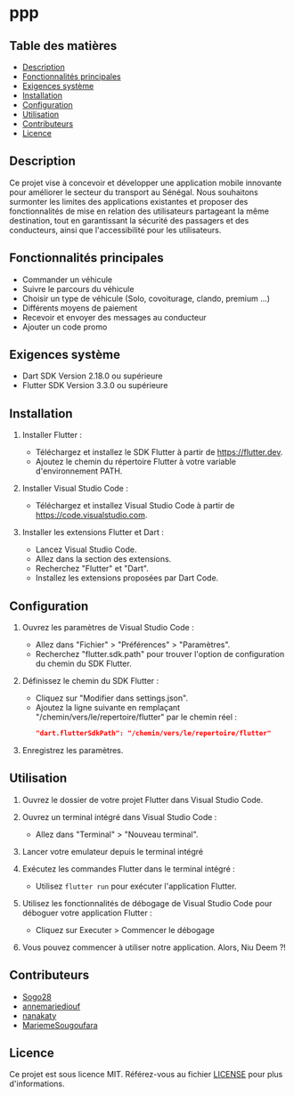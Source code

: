 # ppp

## Table des matières
- [Description](#description)
- [Fonctionnalités principales](#fonctionnalités-principales)
- [Exigences système](#exigences-système)
- [Installation](#installation)
- [Configuration](#configuration)
- [Utilisation](#utilisation)
- [Contributeurs](#contributeurs)
- [Licence](#licence)

## Description

Ce projet vise à concevoir et développer une application mobile innovante pour améliorer le secteur du transport au Sénégal. Nous souhaitons surmonter les limites des applications existantes et proposer des fonctionnalités de mise en relation des utilisateurs partageant la même destination, tout en garantissant la sécurité des passagers et des conducteurs, ainsi que l'accessibilité pour les utilisateurs.

## Fonctionnalités principales

- Commander un véhicule
- Suivre le parcours du véhicule
- Choisir un type de véhicule (Solo, covoiturage, clando, premium ...)
- Différents moyens de paiement
- Recevoir et envoyer des messages au conducteur
- Ajouter un code promo

## Exigences système

- Dart SDK Version 2.18.0 ou supérieure
- Flutter SDK Version 3.3.0 ou supérieure

## Installation

1. Installer Flutter :
   - Téléchargez et installez le SDK Flutter à partir de https://flutter.dev.
   - Ajoutez le chemin du répertoire Flutter à votre variable d'environnement PATH.

2. Installer Visual Studio Code :
   - Téléchargez et installez Visual Studio Code à partir de https://code.visualstudio.com.

3. Installer les extensions Flutter et Dart :
   - Lancez Visual Studio Code.
   - Allez dans la section des extensions.
   - Recherchez "Flutter" et "Dart".
   - Installez les extensions proposées par Dart Code.

## Configuration

1. Ouvrez les paramètres de Visual Studio Code :
   - Allez dans "Fichier" > "Préférences" > "Paramètres".
   - Recherchez "flutter.sdk.path" pour trouver l'option de configuration du chemin du SDK Flutter.

2. Définissez le chemin du SDK Flutter :
   - Cliquez sur "Modifier dans settings.json".
   - Ajoutez la ligne suivante en remplaçant "/chemin/vers/le/repertoire/flutter" par le chemin réel :
     ```json
     "dart.flutterSdkPath": "/chemin/vers/le/repertoire/flutter"
     ```

3. Enregistrez les paramètres.

## Utilisation

1. Ouvrez le dossier de votre projet Flutter dans Visual Studio Code.

2. Ouvrez un terminal intégré dans Visual Studio Code :
   - Allez dans "Terminal" > "Nouveau terminal".

3. Lancer votre emulateur depuis le terminal intégré

4. Exécutez les commandes Flutter dans le terminal intégré :
   - Utilisez `flutter run` pour exécuter l'application Flutter.

4. Utilisez les fonctionnalités de débogage de Visual Studio Code pour déboguer votre application Flutter :
   - Cliquez sur Executer > Commencer le débogage 

5. Vous pouvez commencer à utiliser notre application. Alors, Niu Deem ?!

## Contributeurs

- [Sogo28](https://github.com/Sogo28)
- [annemariediouf](https://github.com/annemariediouf)
- [nanakaty](https://github.com/nanakaty)
- [MariemeSougoufara](https://github.com/MariemeSougoufara)


## Licence

Ce projet est sous licence MIT. Référez-vous au fichier [LICENSE](LICENSE) pour plus d'informations.
